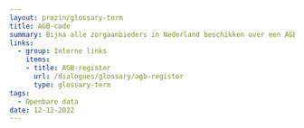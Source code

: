 ```yaml
---
layout: prozin/glossary-term
title: AGB-code
summary: Bijna alle zorgaanbieders in Nederland beschikken over een AGB-registratie. Bij elke AGB-registratie hoort een eigen unieke AGB-code. In alle administratieve processen binnen het zorgveld wordt deze AGB-code gebruikt als identificerende sleutel. De AGB-codes zijn opgenomen in het AGB-register.
links: 
  - group: Interne links
    items:
    - title: AGB-register
      url: /dialogues/glossary/agb-register
      type: glossary-term
tags:
  - Openbare data
date: 12-12-2022
---
```


